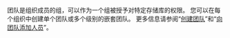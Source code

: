 团队是组织成员的组，可以作为一个组被授予对特定存储库的权限。 您可以在每个组织中创建单个团队或多个级别的嵌套团队。 更多信息请参阅“[创建团队](/organizations/organizing-members-into-teams/creating-a-team)”和“[向团队添加人员](/organizations/organizing-members-into-teams/adding-organization-members-to-a-team)”。
